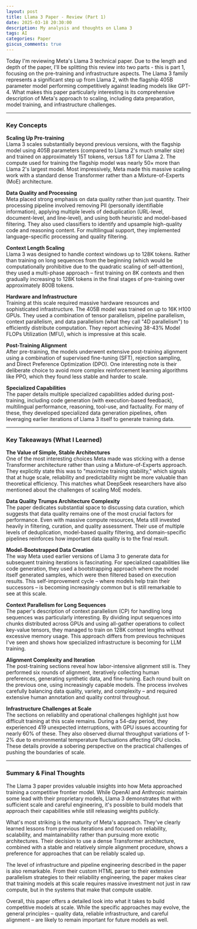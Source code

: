 ```yaml
---
layout: post
title: Llama 3 Paper - Review (Part 1)
date: 2025-03-18 20:30:00
description: My analysis and thoughts on Llama 3
tags: AI
categories: Paper
giscus_comments: true
---
```


Today I'm reviewing Meta's Llama 3 technical paper. Due to the length and depth of the paper, I'll be splitting this review into two parts - this is part 1, focusing on the pre-training and infrastructure aspects. The Llama 3 family represents a significant step up from Llama 2, with the flagship 405B parameter model performing competitively against leading models like GPT-4. What makes this paper particularly interesting is its comprehensive description of Meta's approach to scaling, including data preparation, model training, and infrastructure challenges.

---

### Key Concepts

**Scaling Up Pre-training**  
Llama 3 scales substantially beyond previous versions, with the flagship model using 405B parameters (compared to Llama 2's much smaller size) and trained on approximately 15T tokens, versus 1.8T for Llama 2. The compute used for training the flagship model was nearly 50× more than Llama 2's largest model. Most impressively, Meta made this massive scaling work with a standard dense Transformer rather than a Mixture-of-Experts (MoE) architecture.

**Data Quality and Processing**  
Meta placed strong emphasis on data quality rather than just quantity. Their processing pipeline involved removing PII (personally identifiable information), applying multiple levels of deduplication (URL-level, document-level, and line-level), and using both heuristic and model-based filtering. They also used classifiers to identify and upsample high-quality code and reasoning content. For multilingual support, they implemented language-specific processing and quality filtering.

**Context Length Scaling**  
Llama 3 was designed to handle context windows up to 128K tokens. Rather than training on long sequences from the beginning (which would be computationally prohibitive due to the quadratic scaling of self-attention), they used a multi-phase approach – first training on 8K contexts and then gradually increasing to 128K tokens in the final stages of pre-training over approximately 800B tokens.

**Hardware and Infrastructure**  
Training at this scale required massive hardware resources and sophisticated infrastructure. The 405B model was trained on up to 16K H100 GPUs. They used a combination of tensor parallelism, pipeline parallelism, context parallelism, and data parallelism (what they call "4D parallelism") to efficiently distribute computation. They report achieving 38-43% Model FLOPs Utilization (MFU), which is impressive at this scale.

**Post-Training Alignment**  
After pre-training, the models underwent extensive post-training alignment using a combination of supervised fine-tuning (SFT), rejection sampling, and Direct Preference Optimization (DPO). One interesting note is their deliberate choice to avoid more complex reinforcement learning algorithms like PPO, which they found less stable and harder to scale.

**Specialized Capabilities**  
The paper details multiple specialized capabilities added during post-training, including code generation (with execution-based feedback), multilingual performance, reasoning, tool-use, and factuality. For many of these, they developed specialized data generation pipelines, often leveraging earlier iterations of Llama 3 itself to generate training data.

---

### Key Takeaways (What I Learned)

**The Value of Simple, Stable Architectures**  
One of the most interesting choices Meta made was sticking with a dense Transformer architecture rather than using a Mixture-of-Experts approach. They explicitly state this was to "maximize training stability," which signals that at huge scale, reliability and predictability might be more valuable than theoretical efficiency. This matches what DeepSeek researchers have also mentioned about the challenges of scaling MoE models.

**Data Quality Trumps Architecture Complexity**  
The paper dedicates substantial space to discussing data curation, which suggests that data quality remains one of the most crucial factors for performance. Even with massive compute resources, Meta still invested heavily in filtering, curation, and quality assessment. Their use of multiple levels of deduplication, model-based quality filtering, and domain-specific pipelines reinforces how important data quality is to the final result.

**Model-Bootstrapped Data Creation**  
The way Meta used earlier versions of Llama 3 to generate data for subsequent training iterations is fascinating. For specialized capabilities like code generation, they used a bootstrapping approach where the model itself generated samples, which were then filtered based on execution results. This self-improvement cycle – where models help train their successors – is becoming increasingly common but is still remarkable to see at this scale.

**Context Parallelism for Long Sequences**  
The paper's description of context parallelism (CP) for handling long sequences was particularly interesting. By dividing input sequences into chunks distributed across GPUs and using all-gather operations to collect key-value tensors, they managed to train on 128K context lengths without excessive memory usage. This approach differs from previous techniques I've seen and shows how specialized infrastructure is becoming for LLM training.

**Alignment Complexity and Iteration**  
The post-training sections reveal how labor-intensive alignment still is. They performed six rounds of alignment, iteratively collecting human preferences, generating synthetic data, and fine-tuning. Each round built on the previous one, using increasingly capable models. The process involves carefully balancing data quality, variety, and complexity – and required extensive human annotation and quality control throughout.

**Infrastructure Challenges at Scale**  
The sections on reliability and operational challenges highlight just how difficult training at this scale remains. During a 54-day period, they experienced 419 unexpected interruptions, with GPU issues accounting for nearly 60% of these. They also observed diurnal throughput variations of 1-2% due to environmental temperature fluctuations affecting GPU clocks. These details provide a sobering perspective on the practical challenges of pushing the boundaries of scale.

---

### Summary & Final Thoughts

The Llama 3 paper provides valuable insights into how Meta approached training a competitive frontier model. While OpenAI and Anthropic maintain some lead with their proprietary models, Llama 3 demonstrates that with sufficient scale and careful engineering, it's possible to build models that approach their capabilities while still releasing weights publicly.

What's most striking is the maturity of Meta's approach. They've clearly learned lessons from previous iterations and focused on reliability, scalability, and maintainability rather than pursuing more exotic architectures. Their decision to use a dense Transformer architecture, combined with a stable and relatively simple alignment procedure, shows a preference for approaches that can be reliably scaled up.

The level of infrastructure and pipeline engineering described in the paper is also remarkable. From their custom HTML parser to their extensive parallelism strategies to their reliability engineering, the paper makes clear that training models at this scale requires massive investment not just in raw compute, but in the systems that make that compute usable.

Overall, this paper offers a detailed look into what it takes to build competitive models at scale. While the specific approaches may evolve, the general principles – quality data, reliable infrastructure, and careful alignment – are likely to remain important for future models as well.
